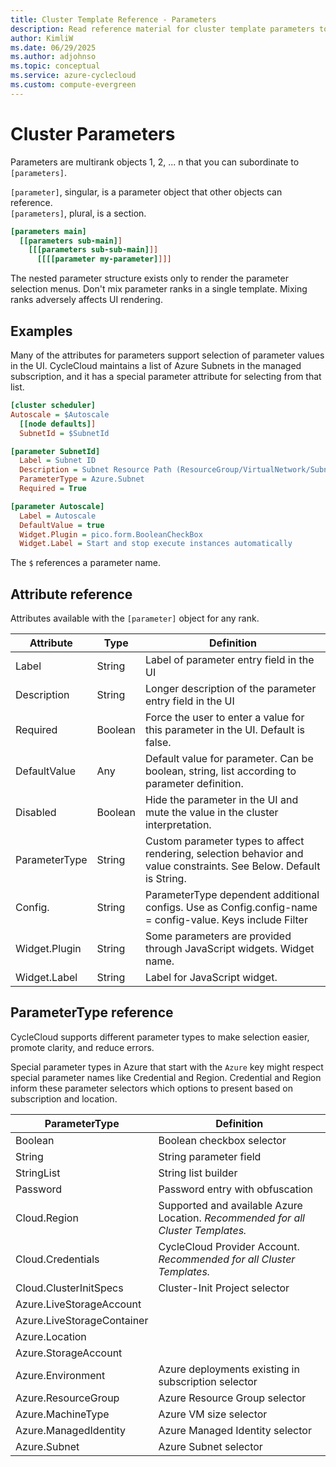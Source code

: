 ```yaml
---
title: Cluster Template Reference - Parameters
description: Read reference material for cluster template parameters to be used with Azure CycleCloud. See examples, an attribute reference, and a parameter type reference.
author: KimliW
ms.date: 06/29/2025
ms.author: adjohnso
ms.topic: conceptual
ms.service: azure-cyclecloud
ms.custom: compute-evergreen
---
```


# Cluster Parameters

Parameters are multirank objects 1, 2, ... n that you can subordinate to `[parameters]`.

`[parameter]`, singular, is a parameter object that other objects can reference.  
`[parameters]`, plural, is a section.

``` ini
[parameters main]
  [[parameters sub-main]]
    [[[parameters sub-sub-main]]]
      [[[[parameter my-parameter]]]]
```

The nested parameter structure exists only to render the parameter selection menus. Don't mix parameter ranks in a single template. Mixing ranks adversely affects UI rendering.

## Examples

Many of the attributes for parameters support selection of parameter values in the UI. CycleCloud maintains a list of Azure Subnets in the managed subscription, and it has a special parameter attribute for selecting from that list.

``` ini
[cluster scheduler]
Autoscale = $Autoscale
  [[node defaults]]
  SubnetId = $SubnetId

[parameter SubnetId]
  Label = Subnet ID
  Description = Subnet Resource Path (ResourceGroup/VirtualNetwork/Subnet)
  ParameterType = Azure.Subnet
  Required = True

[parameter Autoscale]
  Label = Autoscale
  DefaultValue = true
  Widget.Plugin = pico.form.BooleanCheckBox
  Widget.Label = Start and stop execute instances automatically
```

The `$` references a parameter name.

## Attribute reference

Attributes available with the `[parameter]` object for any rank.

| Attribute | Type | Definition |
| --------- | ---- | ---------- |
| Label | String | Label of parameter entry field in the UI |
| Description | String | Longer description of the parameter entry field in the UI |
| Required | Boolean | Force the user to enter a value for this parameter in the UI. Default is false. |
| DefaultValue | Any | Default value for parameter. Can be boolean, string, list according to parameter definition. |
| Disabled | Boolean | Hide the parameter in the UI and mute the value in the cluster interpretation. |
| ParameterType | String | Custom parameter types to affect rendering, selection behavior and value constraints. See Below. Default is String. |
| Config. | String | ParameterType dependent additional configs. Use as Config.config-name = config-value. Keys include Filter |
| Widget.Plugin | String | Some parameters are provided through JavaScript widgets. Widget name. |
| Widget.Label | String | Label for JavaScript widget. |

## ParameterType reference

CycleCloud supports different parameter types to make selection easier, promote clarity, and reduce errors.

Special parameter types in Azure that start with the `Azure` key might respect special parameter names like Credential and Region. Credential and Region inform these parameter selectors which options to present based on subscription and location.

| ParameterType | Definition |
| ------------- | ---------- |
| Boolean | Boolean checkbox selector |
| String | String parameter field |
| StringList | String list builder |
| Password | Password entry with obfuscation |
| Cloud.Region | Supported and available Azure Location. *Recommended for all Cluster Templates.* |
| Cloud.Credentials | CycleCloud Provider Account. *Recommended for all Cluster Templates.* |
| Cloud.ClusterInitSpecs | Cluster-Init Project selector |
| Azure.LiveStorageAccount | |
| Azure.LiveStorageContainer | |
| Azure.Location | |
| Azure.StorageAccount | |
| Azure.Environment | Azure deployments existing in subscription selector |
| Azure.ResourceGroup | Azure Resource Group selector |
| Azure.MachineType | Azure VM size selector |
| Azure.ManagedIdentity | Azure Managed Identity selector |
| Azure.Subnet | Azure Subnet selector |
